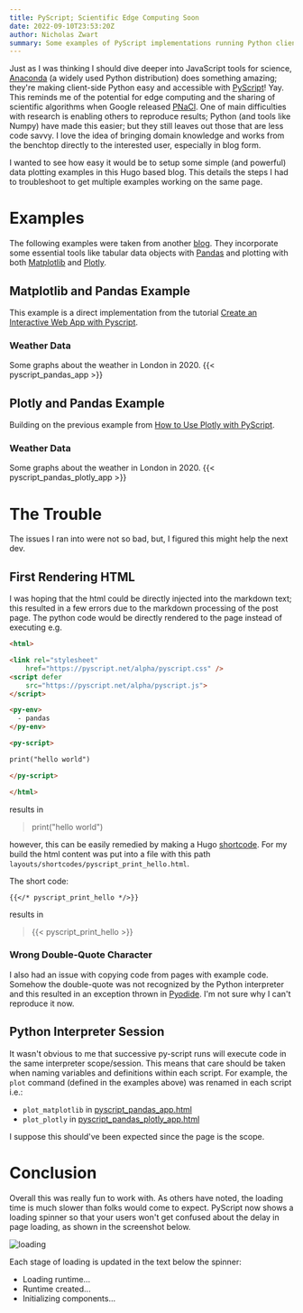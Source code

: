 ```yaml
---
title: PyScript; Scientific Edge Computing Soon
date: 2022-09-10T23:53:20Z
author: Nicholas Zwart
summary: Some examples of PyScript implementations running Python client-side.
---
```


Just as I was thinking I should dive deeper into JavaScript tools for science,
[Anaconda](https://www.anaconda.com) (a widely used Python distribution) does
something amazing; they're making client-side Python easy and accessible with
[PyScript](https://pyscript.net)! Yay.  This reminds me of the potential for
edge computing and the sharing of scientific algorithms when Google released
[PNaCl](https://en.wikipedia.org/wiki/Google_Native_Client).  One of main
difficulties with research is enabling others to reproduce results; Python
(and tools like Numpy) have made this easier; but they still leaves out those
that are less code savvy.  I love the idea of bringing domain knowledge and
works from the benchtop directly to the interested user, especially in blog
form.

I wanted to see how easy it would be to setup some simple (and powerful) data
plotting examples in this Hugo based blog.  This details the steps I had to
troubleshoot to get multiple examples working on the same page.


# Examples
The following examples were taken from another
[blog](https://towardsdatascience.com/create-an-interactive-web-app-with-pyscript-and-pandas-3918ad2dada1).
They incorporate some essential tools like tabular data objects with
[Pandas](https://pandas.pydata.org) and plotting with both
[Matplotlib](https://matplotlib.org) and [Plotly](https://plotly.com).

## Matplotlib and Pandas Example
This example is a direct implementation from the tutorial
[Create an Interactive Web App with Pyscript](https://towardsdatascience.com/create-an-interactive-web-app-with-pyscript-and-pandas-3918ad2dada1).

### Weather Data
Some graphs about the weather in London in 2020.
{{< pyscript_pandas_app >}}

## Plotly and Pandas Example
Building on the previous example from [How to Use Plotly with PyScript](https://medium.com/technofile/how-to-use-ploty-with-pyscript-578d3b287293).

### Weather Data
Some graphs about the weather in London in 2020.
{{< pyscript_pandas_plotly_app >}}

# The Trouble
The issues I ran into were not so bad, but, I figured this might help the next
dev.

## First Rendering HTML
I was hoping that the html could be directly injected into the markdown text;
this resulted in a few errors due to the markdown processing of the post page.
The python code would be directly rendered to the page instead of executing
e.g.

```html
<html>

<link rel="stylesheet"
	href="https://pyscript.net/alpha/pyscript.css" />
<script defer
	src="https://pyscript.net/alpha/pyscript.js">
</script>

<py-env>
  - pandas
</py-env>

<py-script>

print("hello world")

</py-script>

</html>
```

results in

> print("hello world")

however, this can be easily remedied by making a Hugo
[shortcode](https://gohugo.io/content-management/shortcodes/). For my build
the html content was put into a file with this path
`layouts/shortcodes/pyscript_print_hello.html`.

The short code:

```
{{</* pyscript_print_hello */>}}
```

results in

> {{< pyscript_print_hello >}}

### Wrong Double-Quote Character
I also had an issue with copying code from pages with example code.  Somehow
the double-quote was not recognized by the Python interpreter and this resulted
in an exception thrown in [Pyodide](https://pyodide.org/en/stable/). I'm not
sure why I can't reproduce it now.

## Python Interpreter Session
It wasn't obvious to me that successive py-script runs will execute code in the
same interpreter scope/session. This means that care should be taken when naming
variables and definitions within each script.  For example, the `plot` command
(defined in the examples above) was renamed in each script i.e.:

* `plot_matplotlib` in [pyscript_pandas_app.html](https://github.com/nckz/nckz.github.io/blob/hugo/layouts/shortcodes/pyscript_pandas_app.html)
* `plot_plotly` in [pyscript_pandas_plotly_app.html](https://github.com/nckz/nckz.github.io/blob/hugo/layouts/shortcodes/pyscript_pandas_plotly_app.html)

I suppose this should've been expected since the page is the scope.

# Conclusion
Overall this was really fun to work with.  As others have noted, the loading
time is much slower than folks would come to expect.  PyScript now shows a
loading spinner so that your users won't get confused about the delay in page
loading, as shown in the screenshot below.

![loading](/images/pyscript_loading.png)

Each stage of loading is updated in the text below the spinner:
* Loading runtime...
* Runtime created...
* Initializing components...
